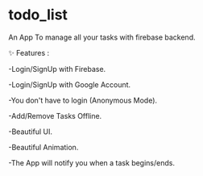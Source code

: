 # todo_list

An App To manage all your tasks with firebase backend.

✨ Features :

-Login/SignUp with Firebase.

-Login/SignUp with Google Account.

-You don't have to login (Anonymous Mode).

-Add/Remove Tasks Offline.

-Beautiful UI.

-Beautiful Animation.

-The App will notify you when a task begins/ends.
